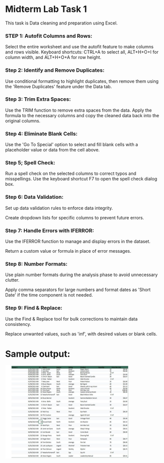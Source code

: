 # Midterm Lab Task 1
This task is Data cleaning and preparation using Excel.
### STEP 1: Autofit Columns and Rows:
Select the entire worksheet and use the autofit feature to make columns and rows visible.
Keyboard shortcuts: CTRL+A to select all, ALT+H+O+I for column width, and ALT+H+O+A for row height.

### Step 2: Identify and Remove Duplicates:
Use conditional formatting to highlight duplicates, then remove them using the 'Remove Duplicates' feature under the Data tab.

### Step 3: Trim Extra Spaces:
Use the TRIM function to remove extra spaces from the data.
Apply the formula to the necessary columns and copy the cleaned data back into the original columns.

### Step 4: Eliminate Blank Cells:

Use the 'Go To Special' option to select and fill blank cells with a placeholder value or data from the cell above.

### Step 5; Spell Check:

Run a spell check on the selected columns to correct typos and misspellings.
Use the keyboard shortcut F7 to open the spell check dialog box.

### Step 6: Data Validation:

Set up data validation rules to enforce data integrity.

Create dropdown lists for specific columns to prevent future errors.

### Step 7: Handle Errors with IFERROR:

Use the IFERROR function to manage and display errors in the dataset.

Return a custom value or formula in place of error messages.

### Step 8: Number Formats:

Use plain number formats during the analysis phase to avoid unnecessary clutter.

Apply comma separators for large numbers and format dates as 'Short Date' if the time component is not needed.

### Step 9: Find & Replace:

Use the Find & Replace tool for bulk corrections to maintain data consistency.

Replace unwanted values, such as 'inf', with desired values or blank cells. 


# Sample output:
<img src="image/Screenshot.png" alt="Alt Text" width="400" height="300">
